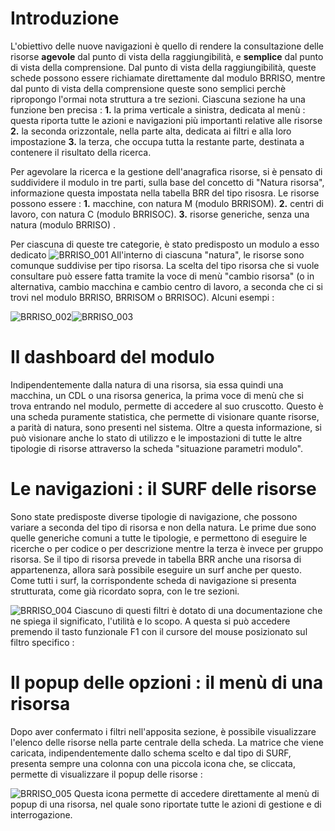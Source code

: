 # Introduzione

L'obiettivo delle nuove navigazioni è quello di rendere la consultazione delle risorse __agevole__ dal punto di vista della raggiungibilità, e __semplice__ dal punto di vista della comprensione.
Dal punto di vista della raggiungibilità, queste schede possono essere richiamate direttamente dal modulo BRRISO, mentre dal punto di vista della comprensione queste sono semplici perchè ripropongo l'ormai nota struttura a tre sezioni.
Ciascuna sezione ha una funzione ben precisa : 
**1.** la prima verticale a sinistra, dedicata al menù :  questa riporta tutte le azioni e navigazioni più importanti relative alle risorse
**2.** la seconda orizzontale, nella parte alta, dedicata ai filtri e alla loro impostazione
**3.** la terza, che occupa tutta la restante parte, destinata a contenere il risultato della ricerca.

Per agevolare la ricerca e la gestione dell'anagrafica risorse, si è pensato di suddividere il modulo in tre parti, sulla base del concetto di "Natura risorsa", informazione questa  impostata nella tabella BRR del tipo risosra.
Le risorse possono essere : 
**1.** macchine, con natura M (modulo BRRISOM).
**2.** centri di lavoro, con natura C (modulo BRRISOC).
**3.** risorse generiche, senza una natura (modulo BRRISO) .

Per ciascuna di queste tre categorie, è stato predisposto un modulo a esso dedicato
![BRRISO_001](https://doc.smeup.com/immagini/MBDOC_OPE-BRRISO_01/BRRISO_001.png)
All'interno di ciascuna "natura", le risorse sono comunque suddivise per tipo risorsa. La scelta del tipo risorsa che si vuole consultare può essere fatta tramite la voce di menù "cambio risorsa" (o in alternativa, cambio macchina e cambio centro di lavoro, a seconda che ci si trovi nel modulo BRRISO, BRRISOM o BRRISOC). Alcuni esempi : 

![BRRISO_002](https://doc.smeup.com/immagini/MBDOC_OPE-BRRISO_01/BRRISO_002.png)![BRRISO_003](https://doc.smeup.com/immagini/MBDOC_OPE-BRRISO_01/BRRISO_003.png)
# Il dashboard del modulo

Indipendentemente dalla natura di una risorsa, sia essa quindi una macchina, un CDL o una risorsa generica, la prima voce di menù che si trova entrando nel modulo, permette di accedere al suo cruscotto.
Questo è una scheda puramente statistica, che permette di visionare quante risorse, a parità di natura, sono presenti nel sistema.
Oltre a questa informazione, si può visionare anche lo stato di utilizzo e le impostazioni di tutte le altre tipologie di risorse attraverso la scheda "situazione parametri modulo".

# Le navigazioni :  il SURF delle risorse

Sono state predisposte diverse tipologie di navigazione, che possono variare a seconda del tipo di risorsa e non della natura.
Le prime due sono quelle generiche comuni a tutte le tipologie, e permettono di eseguire le ricerche o per codice o per descrizione mentre la terza è invece per gruppo risorsa. Se il tipo di risorsa prevede in tabella BRR anche una risorsa di appartenenza, allora sarà possibile eseguire un surf anche per questo.
Come tutti i surf,  la corrispondente scheda di navigazione si presenta strutturata, come già ricordato sopra, con le tre sezioni.

![BRRISO_004](https://doc.smeup.com/immagini/MBDOC_OPE-BRRISO_01/BRRISO_004.png)
Ciascuno di questi filtri è dotato di una documentazione che ne spiega il significato, l'utilità e lo scopo. A questa si può accedere premendo il tasto funzionale F1 con il cursore del mouse posizionato sul filtro specifico : 

# Il popup delle opzioni :  il menù di una risorsa

Dopo aver confermato i filtri nell'apposita sezione, è possibile visualizzare l'elenco delle risorse nella parte centrale della scheda. La matrice che viene caricata, indipendentemente dallo schema scelto e dal tipo di SURF,  presenta sempre una colonna con una piccola icona che, se cliccata, permette di visualizzare il popup delle risorse : 

![BRRISO_005](https://doc.smeup.com/immagini/MBDOC_OPE-BRRISO_01/BRRISO_005.png)
Questa icona permette di accedere direttamente al menù di popup di una risorsa, nel quale sono riportate tutte le azioni di gestione e di interrogazione.

